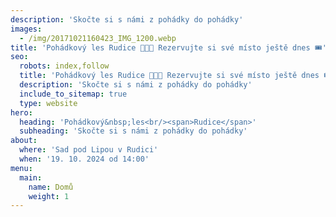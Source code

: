 ```yaml
---
description: 'Skočte si s námi z pohádky do pohádky'
images:
  - /img/20171021160423_IMG_1200.webp
title: 'Pohádkový les Rudice 🌲🍂👸 Rezervujte si své místo ještě dnes 🎟️'
seo:
  robots: index,follow
  title: 'Pohádkový les Rudice 🌲🍂👸 Rezervujte si své místo ještě dnes 🎟️'
  description: 'Skočte si s námi z pohádky do pohádky'
  include_to_sitemap: true
  type: website
hero:
  heading: 'Pohádkový&nbsp;les<br/><span>Rudice</span>'
  subheading: 'Skočte si s námi z pohádky do pohádky'
about:
  where: 'Sad pod Lipou v Rudici'
  when: '19. 10. 2024 od 14:00'
menu:
  main:
    name: Domů
    weight: 1
---
```

